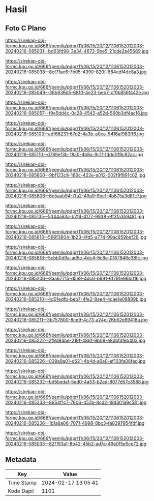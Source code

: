 # Hasil

## Foto C Plano

https://sirekap-obj-formc.kpu.go.id/666f/pemilu/pdpr/11/06/15/20/12/1106152012003-20240216-085031--bd63fd98-3e34-4673-9be5-21cde2a45669.jpg

https://sirekap-obj-formc.kpu.go.id/666f/pemilu/pdpr/11/06/15/20/12/1106152012003-20240216-085038--8cf7fae6-7b05-4390-820f-684edf4de8a3.jpg

https://sirekap-obj-formc.kpu.go.id/666f/pemilu/pdpr/11/06/15/20/12/1106152012003-20240216-085049--38b636d5-6810-4e23-beb7-cf9b856f442e.jpg

https://sirekap-obj-formc.kpu.go.id/666f/pemilu/pdpr/11/06/15/20/12/1106152012003-20240216-085057--f9e5dd4c-0c28-4542-a52d-560b3df4ac16.jpg

https://sirekap-obj-formc.kpu.go.id/666f/pemilu/pdpr/11/06/15/20/12/1106152012003-20240216-085103--adf68231-67d2-4a3b-a0ea-9416af983ff6.jpg

https://sirekap-obj-formc.kpu.go.id/666f/pemilu/pdpr/11/06/15/20/12/1106152012003-20240216-085110--d789ef3b-18a0-4b8a-9c1f-fddd019c92ac.jpg

https://sirekap-obj-formc.kpu.go.id/666f/pemilu/pdpr/11/06/15/20/12/1106152012003-20240216-085800--9bf123c8-166c-422e-a012-002f9f891c02.jpg

https://sirekap-obj-formc.kpu.go.id/666f/pemilu/pdpr/11/06/15/20/12/1106152012003-20240216-085806--6e5aab94-7fa2-49a9-9bc1-4b875a3d81c7.jpg

https://sirekap-obj-formc.kpu.go.id/666f/pemilu/pdpr/11/06/15/20/12/1106152012003-20240216-085135--5344a63a-b2f4-4177-9838-eff3fa3b9481.jpg

https://sirekap-obj-formc.kpu.go.id/666f/pemilu/pdpr/11/06/15/20/12/1106152012003-20240216-085813--566f3804-1b23-4fd5-a774-99ac959bdf29.jpg

https://sirekap-obj-formc.kpu.go.id/666f/pemilu/pdpr/11/06/15/20/12/1106152012003-20240216-085816--5cbb0d9a-ad5e-4dc4-8c8e-0187846e38fc.jpg

https://sirekap-obj-formc.kpu.go.id/666f/pemilu/pdpr/11/06/15/20/12/1106152012003-20240216-085206--8aa67715-d5e9-4dc6-b691-6f791e96b016.jpg

https://sirekap-obj-formc.kpu.go.id/666f/pemilu/pdpr/11/06/15/20/12/1106152012003-20240216-085210--4d01edfb-beb7-4fe2-8ae4-4cae1e08889b.jpg

https://sirekap-obj-formc.kpu.go.id/666f/pemilu/pdpr/11/06/15/20/12/1106152012003-20240216-085211--3b757800-8ce9-4c73-a24e-26b62e89418a.jpg

https://sirekap-obj-formc.kpu.go.id/666f/pemilu/pdpr/11/06/15/20/12/1106152012003-20240216-085222--2f9d94be-219f-486f-9b08-e8dbfdfeb403.jpg

https://sirekap-obj-formc.kpu.go.id/666f/pemilu/pdpr/11/06/15/20/12/1106152012003-20240216-085226--039a9a01-d621-4b4d-a6a0-ef103fa06fad.jpg

https://sirekap-obj-formc.kpu.go.id/666f/pemilu/pdpr/11/06/15/20/12/1106152012003-20240216-085232--bd5bedaf-5ed0-4a53-b2ad-8077d57c3588.jpg

https://sirekap-obj-formc.kpu.go.id/666f/pemilu/pdpr/11/06/15/20/12/1106152012003-20240216-085233--8654f1c7-7806-452b-8cd2-19d301a9c581.jpg

https://sirekap-obj-formc.kpu.go.id/666f/pemilu/pdpr/11/06/15/20/12/1106152012003-20240216-085236--1b1a8a06-7071-4998-8bc3-fa8397954fdf.jpg

https://sirekap-obj-formc.kpu.go.id/666f/pemilu/pdpr/11/06/15/20/12/1106152012003-20240216-085035--82f193a1-8b42-45b2-ad7a-49a0f5e5ce72.jpg


## Metadata

| Key        | Value               |
| ---------- | ------------------- |
| Time Stamp | 2024-02-17 13:05:41 |
| Kode Dapil | 1101                |



